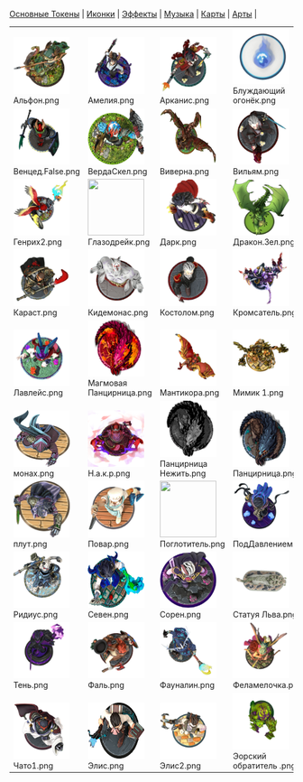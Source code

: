 [Основные Токены](https://github.com/Kobold47/Dnd-Tokens-2/blob/main/images_mark/README.md) |
[Иконки](https://github.com/Kobold47/Dnd-Tokens-2/blob/main/images_icons/README.md) |
[Эффекты](https://github.com/Kobold47/Dnd-Tokens-2/blob/main/images_sfx/README.md) |
[Музыка](https://github.com/Kobold47/Dnd-Tokens-2/blob/main/music/) |
[Карты](https://github.com/Kobold47/Dnd-Tokens-2/blob/main/images_maps/README.md) |
[Арты](https://github.com/Kobold47/Dnd-Tokens-2/blob/main/images_arts/README.md) |
<table><tr>
<tr>
<td valign="bottom">
<img src="./Альфон.png" width="100" height="100"><br>
Альфон.png
</td>

<td valign="bottom">
<img src="./Амелия.png" width="100" height="100"><br>
Амелия.png
</td>

<td valign="bottom">
<img src="./Арканис.png" width="100" height="100"><br>
Арканис.png
</td>

<td valign="bottom">
<img src="./Блуждающий огонёк.png" width="100" height="100"><br>
Блуждающий огонёк.png
</td>

<td valign="bottom">
<img src="./Бочка.png" width="100" height="100"><br>
Бочка.png
</td>

<td valign="bottom">
<img src="./Бурый Увалень.png" width="100" height="100"><br>
Бурый Увалень.png
</td>

</tr>
<tr>
<td valign="bottom">
<img src="./Венцед.False.png" width="100" height="100"><br>
Венцед.False.png
</td>

<td valign="bottom">
<img src="./ВердаСкел.png" width="100" height="100"><br>
ВердаСкел.png
</td>

<td valign="bottom">
<img src="./Виверна.png" width="100" height="100"><br>
Виверна.png
</td>

<td valign="bottom">
<img src="./Вильям.png" width="100" height="100"><br>
Вильям.png
</td>

<td valign="bottom">
<img src="./Водалиций.png" width="100" height="100"><br>
Водалиций.png
</td>

<td valign="bottom">
<img src="./Генрих.png" width="100" height="100"><br>
Генрих.png
</td>

</tr>
<tr>
<td valign="bottom">
<img src="./Генрих2.png" width="100" height="100"><br>
Генрих2.png
</td>

<td valign="bottom">
<img src="./Глазодрейк.png" width="100" height="100"><br>
Глазодрейк.png
</td>

<td valign="bottom">
<img src="./Дарк.png" width="100" height="100"><br>
Дарк.png
</td>

<td valign="bottom">
<img src="./Дракон.Зел.png" width="100" height="100"><br>
Дракон.Зел.png
</td>

<td valign="bottom">
<img src="./Жасмин.png" width="100" height="100"><br>
Жасмин.png
</td>

<td valign="bottom">
<img src="./Зорбо.png" width="100" height="100"><br>
Зорбо.png
</td>

</tr>
<tr>
<td valign="bottom">
<img src="./Караст.png" width="100" height="100"><br>
Караст.png
</td>

<td valign="bottom">
<img src="./Кидемонас.png" width="100" height="100"><br>
Кидемонас.png
</td>

<td valign="bottom">
<img src="./Костолом.png" width="100" height="100"><br>
Костолом.png
</td>

<td valign="bottom">
<img src="./Кромсатель.png" width="100" height="100"><br>
Кромсатель.png
</td>

<td valign="bottom">
<img src="./Култист.png" width="100" height="100"><br>
Култист.png
</td>

<td valign="bottom">
<img src="./Куролиск.png" width="100" height="100"><br>
Куролиск.png
</td>

</tr>
<tr>
<td valign="bottom">
<img src="./Лавлейс.png" width="100" height="100"><br>
Лавлейс.png
</td>

<td valign="bottom">
<img src="./Магмовая Панцирница.png" width="100" height="100"><br>
Магмовая Панцирница.png
</td>

<td valign="bottom">
<img src="./Мантикора.png" width="100" height="100"><br>
Мантикора.png
</td>

<td valign="bottom">
<img src="./Мимик 1.png" width="100" height="100"><br>
Мимик 1.png
</td>

<td valign="bottom">
<img src="./Мимик 2.png" width="100" height="100"><br>
Мимик 2.png
</td>

<td valign="bottom">
<img src="./Мисая.png" width="100" height="100"><br>
Мисая.png
</td>

</tr>
<tr>
<td valign="bottom">
<img src="./монах.png" width="100" height="100"><br>
монах.png
</td>

<td valign="bottom">
<img src="./Н.а.к.р.png" width="100" height="100"><br>
Н.а.к.р.png
</td>

<td valign="bottom">
<img src="./Панцирница Нежить.png" width="100" height="100"><br>
Панцирница Нежить.png
</td>

<td valign="bottom">
<img src="./Панцирница.png" width="100" height="100"><br>
Панцирница.png
</td>

<td valign="bottom">
<img src="./Пират1.png" width="100" height="100"><br>
Пират1.png
</td>

<td valign="bottom">
<img src="./Пират2.png" width="100" height="100"><br>
Пират2.png
</td>

</tr>
<tr>
<td valign="bottom">
<img src="./плут.png" width="100" height="100"><br>
плут.png
</td>

<td valign="bottom">
<img src="./Повар.png" width="100" height="100"><br>
Повар.png
</td>

<td valign="bottom">
<img src="./Поглотитель.png" width="100" height="100"><br>
Поглотитель.png
</td>

<td valign="bottom">
<img src="./ПодДавлением.png" width="100" height="100"><br>
ПодДавлением.png
</td>

<td valign="bottom">
<img src="./Призрак.png" width="100" height="100"><br>
Призрак.png
</td>

<td valign="bottom">
<img src="./Размария.png" width="100" height="100"><br>
Размария.png
</td>

</tr>
<tr>
<td valign="bottom">
<img src="./Ридиус.png" width="100" height="100"><br>
Ридиус.png
</td>

<td valign="bottom">
<img src="./Севен.png" width="100" height="100"><br>
Севен.png
</td>

<td valign="bottom">
<img src="./Сорен.png" width="100" height="100"><br>
Сорен.png
</td>

<td valign="bottom">
<img src="./Статуя Льва.png" width="100" height="100"><br>
Статуя Льва.png
</td>

<td valign="bottom">
<img src="./Табакси.png" width="100" height="100"><br>
Табакси.png
</td>

<td valign="bottom">
<img src="./Текила.png" width="100" height="100"><br>
Текила.png
</td>

</tr>
<tr>
<td valign="bottom">
<img src="./Тень.png" width="100" height="100"><br>
Тень.png
</td>

<td valign="bottom">
<img src="./Фаль.png" width="100" height="100"><br>
Фаль.png
</td>

<td valign="bottom">
<img src="./Фауналин.png" width="100" height="100"><br>
Фауналин.png
</td>

<td valign="bottom">
<img src="./Феламелочка.png" width="100" height="100"><br>
Феламелочка.png
</td>

<td valign="bottom">
<img src="./Флора.png" width="100" height="100"><br>
Флора.png
</td>

<td valign="bottom">
<img src="./Хеки.png" width="100" height="100"><br>
Хеки.png
</td>

</tr>
<tr>
<td valign="bottom">
<img src="./Чато1.png" width="100" height="100"><br>
Чато1.png
</td>

<td valign="bottom">
<img src="./Элис.png" width="100" height="100"><br>
Элис.png
</td>

<td valign="bottom">
<img src="./Элис2.png" width="100" height="100"><br>
Элис2.png
</td>

<td valign="bottom">
<img src="./Эорский обратитель .png" width="100" height="100"><br>
Эорский обратитель .png
</td>

</tr></table>